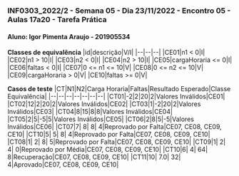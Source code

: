 
### INF0303_2022/2 - Semana 05 - Dia 23/11/2022 - Encontro 05 - Aulas 17a20 - Tarefa Prática

#### Aluno: Igor Pimenta Araujo - 201905534

**Classes de equivalência**
|id|descrição|V/I|
|--|--|--|
|CE01|n1 < 0|I|
|CE02|n1 > 10|I|
|CE03|n2 < 0|I|
|CE04|n2 > 10|I|
|CE05|cargaHoraria <= 0|I|
|CE06|faltas < 0|I|
|CE07|0 <= n1 <= 10|V|
|CE08|0 <= n2 <= 10|V|
|CE09|cargaHoraria > 0|V|
|CE10|faltas >= 0|V|

**Casos de teste**
|CT|N1|N2|Carga Horaria|Faltas|Resultado Esperado|Classe Equivalência|
|--|--|--|--|--|--|--|
|CT01|-2|2|20|2|Valores Inválidos|CE01|
|CT02|12|2|20|2|Valores Inválidos|CE02|
|CT03|1|-2|20|2|Valores Inválidos|CE03|
|CT04|8|15|8|8|Valores Inválidos|CE04|
|CT05|2|5|-5|5|Valores Inválidos|CE05|
|CT06|2|8|5|-5|Valores Inválidos|CE06|
|CT07|7| 8| 8| 4|Reprovado por Falta|CE07, CE08, CE09, CE10|
|CT10|5| 5| 8| 4|Reprovado por Falta|CE07, CE08, CE09, CE10|
|CT08|1| 2| 8| 5|Reprovado por Falta|CE07, CE08, CE09, CE10|
|CT09|1| 2| 4| 0|Reprovado por Média|CE07, CE08, CE09, CE10|
|CT10|6| 4| 64| 8|Recuperação|CE07, CE08, CE09, CE10|
|CT11|10| 7.0| 32| 4|Aprovado|CE07, CE08, CE09, CE10|
